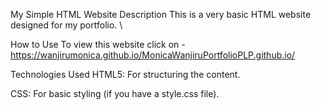 My Simple HTML Website
Description
This is a very basic HTML website designed for my portfolio. \

How to Use
To view this website click on - https://wanjirumonica.github.io/MonicaWanjiruPortfolioPLP.github.io/

Technologies Used
HTML5: For structuring the content.

CSS: For basic styling (if you have a style.css file).
